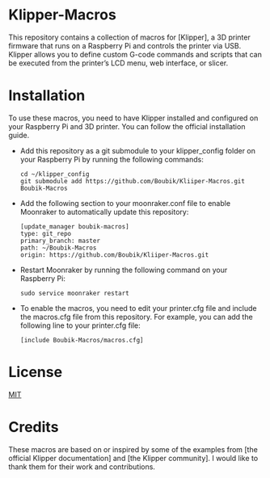 # Klipper-Macros
This repository contains a collection of macros for [Klipper], a 3D printer firmware that runs on a Raspberry Pi and controls the printer via USB. Klipper allows you to define custom G-code commands and scripts that can be executed from the printer’s LCD menu, web interface, or slicer.

# Installation
To use these macros, you need to have Klipper installed and configured on your Raspberry Pi and 3D printer. You can follow the official installation guide.
- Add this repository as a git submodule to your klipper_config folder on your Raspberry Pi by running the following commands:
  ```terminal
  cd ~/klipper_config
  git submodule add https://github.com/Boubik/Kliiper-Macros.git Boubik-Macros
  ```

- Add the following section to your moonraker.conf file to enable Moonraker to automatically update this repository:
  ```config
  [update_manager boubik-macros]
  type: git_repo
  primary_branch: master
  path: ~/Boubik-Macros
  origin: https://github.com/Boubik/Kliiper-Macros.git
  ```
- Restart Moonraker by running the following command on your Raspberry Pi:
  ```terminal
  sudo service moonraker restart
  ```
- To enable the macros, you need to edit your printer.cfg file and include the macros.cfg file from this repository. For example, you can add the following line to your printer.cfg file:
  ```config
  [include Boubik-Macros/macros.cfg]
  ```

# License
[MIT](LICENSE)

# Credits
These macros are based on or inspired by some of the examples from [the official Klipper documentation] and [the Klipper community]. I would like to thank them for their work and contributions.

